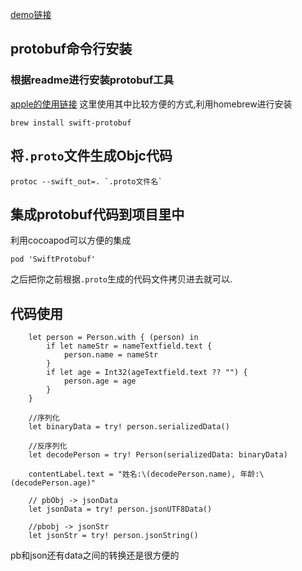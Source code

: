 [demo链接](https://github.com/Link913/StudyBlog/tree/master/%E5%AD%A6%E4%B9%A0%E7%AC%94%E8%AE%B0/iOS/Protobuf/SwiftDemo/ProtobufSwiftDemo)
## protobuf命令行安装

### 根据readme进行安装protobuf工具

[apple的使用链接](https://github.com/apple/swift-protobuf)
这里使用其中比较方便的方式,利用homebrew进行安装

 	brew install swift-protobuf
 	
## 将`.proto`文件生成Objc代码

	protoc --swift_out=. `.proto文件名`
	
## 集成protobuf代码到项目里中

利用cocoapod可以方便的集成

	pod 'SwiftProtobuf'
	
之后把你之前根据`.proto`生成的代码文件拷贝进去就可以.


## 代码使用

        let person = Person.with { (person) in
            if let nameStr = nameTextfield.text {
                person.name = nameStr
            }
            if let age = Int32(ageTextfield.text ?? "") {
                person.age = age
            }
        }
        
        //序列化
        let binaryData = try! person.serializedData()
        
        //反序列化
        let decodePerson = try! Person(serializedData: binaryData)
        
        contentLabel.text = "姓名:\(decodePerson.name), 年龄:\(decodePerson.age)"

        // pbObj -> jsonData
        let jsonData = try! person.jsonUTF8Data()
        
        //pbobj -> jsonStr
        let jsonStr = try! person.jsonString()

pb和json还有data之间的转换还是很方便的

